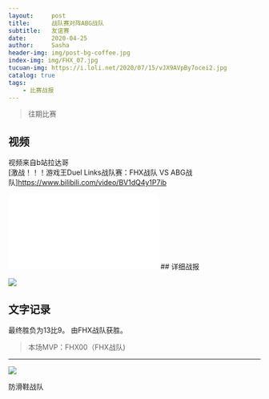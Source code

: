 ```yaml
---
layout:     post
title:      战队赛对阵ABG战队
subtitle:   友谊赛
date:       2020-04-25
author:     Sasha
header-img: img/post-bg-coffee.jpg
index-img: img/FHX_07.jpg
tucuan-img: https://i.loli.net/2020/07/15/vJX9AVpBy7ocei2.jpg
catalog: true
tags:
    - 比赛战报
---
```

>往期比赛

## 视频

视频来自b站拉达哥
<br>
[激战！！！游戏王Duel Links战队赛：FHX战队 VS ABG战队]https://www.bilibili.com/video/BV1dQ4y1P7ib
<br>
<iframe src="//player.bilibili.com/player.html?aid=94577283&cid=161456464&page=1" scrolling="no" border="0" frameborder="no" framespacing="0" allowfullscreen="true"> </iframe>
## 详细战报

![](https://i.loli.net/2020/07/15/OHXbqK1BDm3SPrE.jpg)





## 文字记录

最终胜负为13比9。
由FHX战队获胜。




>本场MVP：FHX00（FHX战队)   

----



![](https://ftp.bmp.ovh/imgs/2020/02/cf68a58bd43dd722.png)



防滑鞋战队

